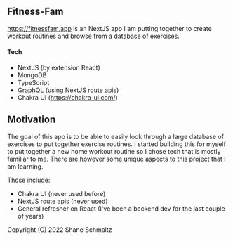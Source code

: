 ## Fitness-Fam

https://fitnessfam.app is an NextJS app I am putting together to create workout routines and browse from a database of exercises.

#### Tech

- NextJS (by extension React)
- MongoDB
- TypeScript
- GraphQL (using [NextJS route apis](https://nextjs.org/docs/api-routes/introduction))
- Chakra UI (https://chakra-ui.com/)

## Motivation

The goal of this app is to be able to easily look through a large database of exercises to put together exercise routines. I started building this for myself to put together a new home workout routine so I chose tech that is mostly familiar to me. There are however some unique aspects to this project that I am learning.

Those include:

- Chakra UI (never used before)
- NextJS route apis (never used)
- General refresher on React (I've been a backend dev for the last couple of years)

Copyright (C) 2022 Shane Schmaltz
